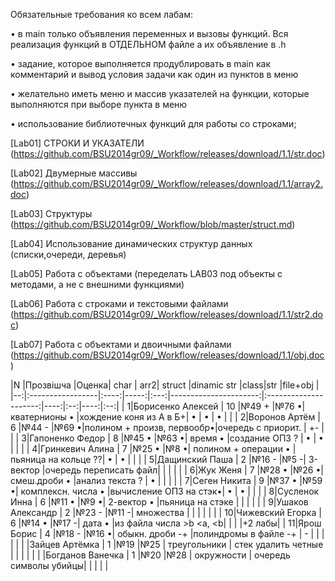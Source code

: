 Обязательные требования ко всем лабам:

• в main только объявления переменных и вызовы функций. Вся реализация функций в ОТДЕЛЬНОМ файле а их объявление в .h

• задание, которое выполняется продублировать в main как комментарий и вывод условия задачи как один из пунктов в меню

• желательно иметь меню и массив указателей на функции, которые выполняются при выборе пункта в меню

•	использование библиотечных функций для работы со строками;

[Lab01] СТРОКИ И УКАЗАТЕЛИ (https://github.com/BSU2014gr09/_Workflow/releases/download/1.1/str.doc)

[Lab02] Двумерные массивы (https://github.com/BSU2014gr09/_Workflow/releases/download/1.1/array2.doc)

[Lab03] Структуры (https://github.com/BSU2014gr09/_Workflow/blob/master/struct.md)

[Lab04] Использование динамических структур данных (списки,очереди, деревья)

[Lab05] Работа с объектами (переделать LAB03 под объекты с методами, а не с внешними функциями)

[Lab06] Работа с строками и текстовыми файлами (https://github.com/BSU2014gr09/_Workflow/releases/download/1.1/str2.doc)

[Lab07] Работа с объектами и двоичными файлами (https://github.com/BSU2014gr09/_Workflow/releases/download/1.1/obj.doc)

|N  |Прозвішча         |Оценка| char | arr2|     struct            |dinamic str            |class|str |file+obj  |
|--:|:-----------------|:----:|-----:|:---:|----------------------:|:---------------------:|----:|:--:|----:|:--:|
|  1|Борисенко Алексей |  10  |№49 + |№76 •| кватернионы        •  |хождение коня из А в Б+|  •  |  • |  •  |    |
|  2|Воронов Артём     |  6   |№44 - |№69 •|полином + произв, первообр•|очередь с приорит.  | +-  |    |
|  3|Гапоненко Федор   |  8   |№45 • |№63 •| время              •  |создание ОПЗ         ? |  •  |  • |     |    |
|  4|Гринкевич Алина   |  7   |№25 • |№8  •| полином + операции •  |пьяница на кольце    ??|  •  |  • |     |    |
|  5|Дащинский Паша    |  2   |№16 - |№5  -| 3-вектор              |очередь переписать файл|     |    |     |    |
|  6|Жук Женя          |  7   |№28 • |№26 •| смеш.дроби         •  |анализ текста        ?  |  •  |    |     |    |
|  7|Сеген Никита      |  9   |№37 • |№59 •| комплексн. числа   •  |вычисление ОПЗ на стэк•|  •  |  • |     |    |
|  8|Сусленок Инна     |  6   |№11 • |№9  •| 2-вектор           •  |пьяница на стэке       |     |    |     |    |
|  9|Ушаков Александр  |  2   |№23 - |№11 -| множества             |                       |     |    |     |    |
| 10|Чижевский Егорка  |  6   |№14 • |№17 -| дата               •  |из файла числа  >b <a, <b|     |    |     |+2 лабы| 
| 11|Ярош Борис        | 4    |№18 - |№16 •| обыкн. дроби      -+  |полиндромы в файле -+  |  -   |    |     |    |
|
|   |Зайцев Артёмка    |  1   |№19   |№25  | треугольники          | стек удалить четные   |     |    |     |    |
|   |Богданов Ванечка  |  1   |№20   |№28  | окружности            | очередь символы убийцы|     |    |     |    |

